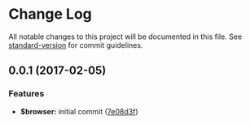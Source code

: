 # Change Log

All notable changes to this project will be documented in this file. See [standard-version](https://github.com/conventional-changelog/standard-version) for commit guidelines.

<a name="0.0.1"></a>
## 0.0.1 (2017-02-05)


### Features

* **$browser:** initial commit ([7e08d3f](https://github.com/phillipcurl/ngx-theme/commit/7e08d3f))
